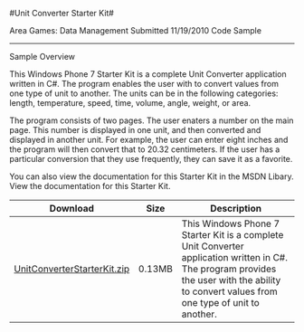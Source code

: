 #Unit Converter Starter Kit#

Area
Games: Data Management
Submitted
11/19/2010
Code Sample

---

Sample Overview

This Windows Phone 7 Starter Kit is a complete Unit Converter application written in C#. The program enables the user with to convert values from one type of unit to another. The units can be in the following categories: length, temperature, speed, time, volume, angle, weight, or area.

The program consists of two pages. The user enaters a number on the main page. This number is displayed in one unit, and then converted and displayed in another unit. For example, the user can enter eight inches and the program will then convert that to 20.32 centimeters. If the user has a particular conversion that they use frequently, they can save it as a favorite.

You can also view the documentation for this Starter Kit in the MSDN Libary. View the documentation for this Starter Kit.

 
Download | Size | Description
---|---|---|
[UnitConverterStarterKit.zip](https://github.com/kniEngine/XNAGameStudio/blob/master/Samples/UnitConverterStarterKit.zip?raw=true) | 0.13MB | This Windows Phone 7 Starter Kit is a complete Unit Converter application written in C#. The program provides the user with the ability to convert values from one type of unit to another. 